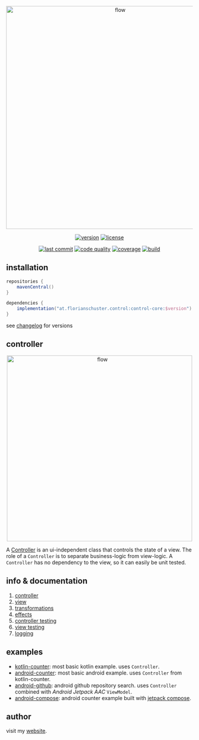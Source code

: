 <p align="center"><img alt="flow" width="600" src=".media/control.png"></p>

<p align=center>
    <a href="https://search.maven.org/artifact/at.florianschuster.control/control-core"><img alt="version" src="https://img.shields.io/maven-central/v/at.florianschuster.control/control-core?label=core-version&logoColor=f88909" /></a>
    <a href="LICENSE"><img alt="license" src="https://img.shields.io/badge/license-Apache%202.0-blue.svg?color=7b6fe2" /></a>
</p>

<p align=center>
    <a href="https://github.com/floschu/control/"><img alt="last commit" src="https://img.shields.io/github/last-commit/floschu/control?logoColor=ffffff" /></a>
    <a href="https://www.codacy.com/manual/floschu/control?utm_source=github.com&amp;utm_medium=referral&amp;utm_content=floschu/control&amp;utm_campaign=Badge_Grade"><img alt="code quality" src="https://api.codacy.com/project/badge/Grade/39072347acb94bf79651d7f16bfa63ca" /></a>
    <a href="https://codecov.io/gh/floschu/control"><img alt="coverage" src="https://codecov.io/gh/floschu/control/branch/develop/graph/badge.svg" /></a>
    <a href="https://github.com/floschu/control/actions"><img alt="build" src="https://github.com/floschu/control/workflows/build/badge.svg" /></a>
</p>

## installation

``` groovy
repositories {
    mavenCentral()
}

dependencies {
    implementation("at.florianschuster.control:control-core:$version")
}
```

see [changelog](https://github.com/floschu/control/blob/develop/CHANGELOG.md)  for versions

## controller

<p align="center"><img alt="flow" width="500" src=".media/udf.png"></p>

A [Controller](control-core/src/main/kotlin/at/florianschuster/control/Controller.kt) is an ui-independent class that controls the state of a view. The role of a `Controller` is to separate business-logic from view-logic. A `Controller` has no dependency to the view, so it can easily be unit tested.

## info & documentation

1. [controller](https://github.com/floschu/control/wiki/controller)
2. [view](https://github.com/floschu/control/wiki/view)
3. [transformations](https://github.com/floschu/control/wiki/transformations)
4. [effects](https://github.com/floschu/control/wiki/effects)
5. [controller testing](https://github.com/floschu/control/wiki/controller-testing)
6. [view testing](https://github.com/floschu/control/wiki/view-testing)
7. [logging](https://github.com/floschu/control/wiki/logging)

## examples

*   [kotlin-counter](examples/kotlin-counter): most basic kotlin example. uses `Controller`.
*   [android-counter](examples/android-counter): most basic android example. uses `Controller` from kotlin-counter.
*   [android-github](examples/android-github): android github repository search. uses `Controller` combined with _Android Jetpack AAC_ `ViewModel`.
*   [android-compose](examples/android-compose): android counter example built with [jetpack compose](https://developer.android.com/jetpack/compose).

## author

visit my [website](https://florianschuster.at/).
